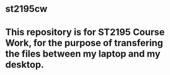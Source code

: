# st2195cw
# This repository is for ST2195 Course Work, for the purpose of transfering the files between my laptop and my desktop.